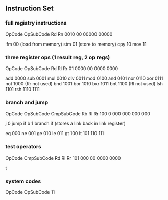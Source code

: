 
## Instruction Set

### full registry instructions 

OpCode  OpSubCode  Rd     Rn
0010    00         00000  00000 

lfm 00 (load from memory)
stm 01 (store to memory)
cpy 10
mov 11

### three register ops (1 result reg, 2 op regs)

OpCode  OpSubCode  Rd  Rl    Rr 
01      0000       00  0000  0000

add 0000
sub 0001
mul 0010
div 0011
mod 0100
and 0101
nor 0110
xor 0111
not 1000 (Rr not used)
bnd 1001
bor 1010
bxr 1011
bnt 1100 (Rl not used)
lsh 1101
rsh 1110
    1111

### branch and jump

OpCode  OpSubCode  CmpSubCode  Rb   Rl   Rr 
100     0          000         000  000  000

j  0 jump if
b  1 branch if (stores a link back in link register)

eq 000
ne 001
ge 010
le 011
gt 100
lt 101
   110
   111

### test operators

OpCode  CmpSubCode  Rd  Rl    Rr
101     000         00  0000  0000

t

### system codes

OpCode  OpSubCode
11

